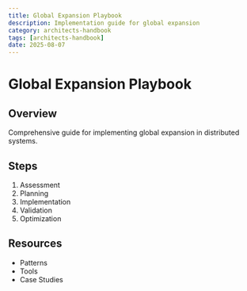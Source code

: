 ```yaml
---
title: Global Expansion Playbook
description: Implementation guide for global expansion
category: architects-handbook
tags: [architects-handbook]
date: 2025-08-07
---
```


# Global Expansion Playbook

## Overview

Comprehensive guide for implementing global expansion in distributed systems.

## Steps

1. Assessment
2. Planning
3. Implementation
4. Validation
5. Optimization

## Resources

- Patterns
- Tools
- Case Studies

